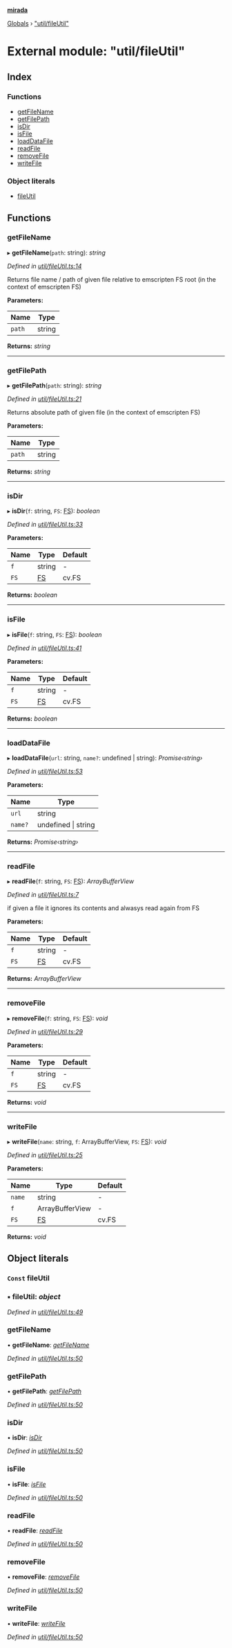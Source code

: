 **[mirada](../README.md)**

[Globals](../README.md) › ["util/fileUtil"](_util_fileutil_.md)

# External module: "util/fileUtil"

## Index

### Functions

* [getFileName](_util_fileutil_.md#getfilename)
* [getFilePath](_util_fileutil_.md#getfilepath)
* [isDir](_util_fileutil_.md#isdir)
* [isFile](_util_fileutil_.md#isfile)
* [loadDataFile](_util_fileutil_.md#loaddatafile)
* [readFile](_util_fileutil_.md#readfile)
* [removeFile](_util_fileutil_.md#removefile)
* [writeFile](_util_fileutil_.md#writefile)

### Object literals

* [fileUtil](_util_fileutil_.md#const-fileutil)

## Functions

###  getFileName

▸ **getFileName**(`path`: string): *string*

*Defined in [util/fileUtil.ts:14](https://github.com/cancerberoSgx/mirada/blob/170e57c/mirada/src/util/fileUtil.ts#L14)*

Returns file name / path of given file relative to emscripten FS root  (in the context of emscripten FS)

**Parameters:**

Name | Type |
------ | ------ |
`path` | string |

**Returns:** *string*

___

###  getFilePath

▸ **getFilePath**(`path`: string): *string*

*Defined in [util/fileUtil.ts:21](https://github.com/cancerberoSgx/mirada/blob/170e57c/mirada/src/util/fileUtil.ts#L21)*

Returns absolute path of given file (in the context of emscripten FS)

**Parameters:**

Name | Type |
------ | ------ |
`path` | string |

**Returns:** *string*

___

###  isDir

▸ **isDir**(`f`: string, `FS`: [FS](../interfaces/_types_emscripten_.fs.md)): *boolean*

*Defined in [util/fileUtil.ts:33](https://github.com/cancerberoSgx/mirada/blob/170e57c/mirada/src/util/fileUtil.ts#L33)*

**Parameters:**

Name | Type | Default |
------ | ------ | ------ |
`f` | string | - |
`FS` | [FS](../interfaces/_types_emscripten_.fs.md) |  cv.FS |

**Returns:** *boolean*

___

###  isFile

▸ **isFile**(`f`: string, `FS`: [FS](../interfaces/_types_emscripten_.fs.md)): *boolean*

*Defined in [util/fileUtil.ts:41](https://github.com/cancerberoSgx/mirada/blob/170e57c/mirada/src/util/fileUtil.ts#L41)*

**Parameters:**

Name | Type | Default |
------ | ------ | ------ |
`f` | string | - |
`FS` | [FS](../interfaces/_types_emscripten_.fs.md) |  cv.FS |

**Returns:** *boolean*

___

###  loadDataFile

▸ **loadDataFile**(`url`: string, `name?`: undefined | string): *Promise‹string›*

*Defined in [util/fileUtil.ts:53](https://github.com/cancerberoSgx/mirada/blob/170e57c/mirada/src/util/fileUtil.ts#L53)*

**Parameters:**

Name | Type |
------ | ------ |
`url` | string |
`name?` | undefined \| string |

**Returns:** *Promise‹string›*

___

###  readFile

▸ **readFile**(`f`: string, `FS`: [FS](../interfaces/_types_emscripten_.fs.md)): *ArrayBufferView*

*Defined in [util/fileUtil.ts:7](https://github.com/cancerberoSgx/mirada/blob/170e57c/mirada/src/util/fileUtil.ts#L7)*

if given a file it ignores its contents and alwasys read again from FS

**Parameters:**

Name | Type | Default |
------ | ------ | ------ |
`f` | string | - |
`FS` | [FS](../interfaces/_types_emscripten_.fs.md) |  cv.FS |

**Returns:** *ArrayBufferView*

___

###  removeFile

▸ **removeFile**(`f`: string, `FS`: [FS](../interfaces/_types_emscripten_.fs.md)): *void*

*Defined in [util/fileUtil.ts:29](https://github.com/cancerberoSgx/mirada/blob/170e57c/mirada/src/util/fileUtil.ts#L29)*

**Parameters:**

Name | Type | Default |
------ | ------ | ------ |
`f` | string | - |
`FS` | [FS](../interfaces/_types_emscripten_.fs.md) |  cv.FS |

**Returns:** *void*

___

###  writeFile

▸ **writeFile**(`name`: string, `f`: ArrayBufferView, `FS`: [FS](../interfaces/_types_emscripten_.fs.md)): *void*

*Defined in [util/fileUtil.ts:25](https://github.com/cancerberoSgx/mirada/blob/170e57c/mirada/src/util/fileUtil.ts#L25)*

**Parameters:**

Name | Type | Default |
------ | ------ | ------ |
`name` | string | - |
`f` | ArrayBufferView | - |
`FS` | [FS](../interfaces/_types_emscripten_.fs.md) |  cv.FS |

**Returns:** *void*

## Object literals

### `Const` fileUtil

### ▪ **fileUtil**: *object*

*Defined in [util/fileUtil.ts:49](https://github.com/cancerberoSgx/mirada/blob/170e57c/mirada/src/util/fileUtil.ts#L49)*

###  getFileName

• **getFileName**: *[getFileName](_util_fileutil_.md#getfilename)*

*Defined in [util/fileUtil.ts:50](https://github.com/cancerberoSgx/mirada/blob/170e57c/mirada/src/util/fileUtil.ts#L50)*

###  getFilePath

• **getFilePath**: *[getFilePath](_util_fileutil_.md#getfilepath)*

*Defined in [util/fileUtil.ts:50](https://github.com/cancerberoSgx/mirada/blob/170e57c/mirada/src/util/fileUtil.ts#L50)*

###  isDir

• **isDir**: *[isDir](_util_fileutil_.md#isdir)*

*Defined in [util/fileUtil.ts:50](https://github.com/cancerberoSgx/mirada/blob/170e57c/mirada/src/util/fileUtil.ts#L50)*

###  isFile

• **isFile**: *[isFile](_util_fileutil_.md#isfile)*

*Defined in [util/fileUtil.ts:50](https://github.com/cancerberoSgx/mirada/blob/170e57c/mirada/src/util/fileUtil.ts#L50)*

###  readFile

• **readFile**: *[readFile](_util_fileutil_.md#readfile)*

*Defined in [util/fileUtil.ts:50](https://github.com/cancerberoSgx/mirada/blob/170e57c/mirada/src/util/fileUtil.ts#L50)*

###  removeFile

• **removeFile**: *[removeFile](_util_fileutil_.md#removefile)*

*Defined in [util/fileUtil.ts:50](https://github.com/cancerberoSgx/mirada/blob/170e57c/mirada/src/util/fileUtil.ts#L50)*

###  writeFile

• **writeFile**: *[writeFile](_util_fileutil_.md#writefile)*

*Defined in [util/fileUtil.ts:50](https://github.com/cancerberoSgx/mirada/blob/170e57c/mirada/src/util/fileUtil.ts#L50)*